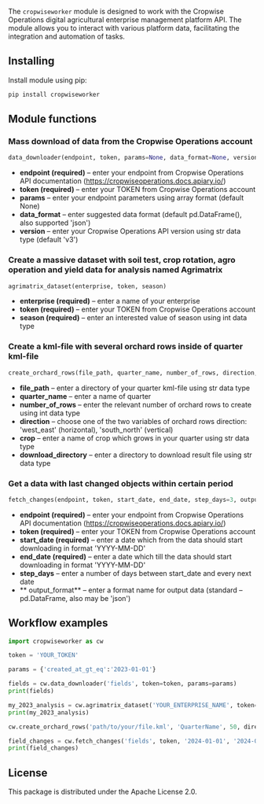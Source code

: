 The `cropwiseworker` module is designed to work with the Cropwise Operations digital agricultural enterprise management platform API. The module allows you to interact with various platform data, facilitating the integration and automation of tasks.

## Installing
Install module using pip:

```bash
pip install cropwiseworker
```

## Module functions

### Mass download of data from the Cropwise Operations account

```python
data_downloader(endpoint, token, params=None, data_format=None, version=None)
```

- **endpoint (required)** – enter your endpoint from Cropwise Operations API documentation (https://cropwiseoperations.docs.apiary.io/)
- **token (required)** – enter your TOKEN from Cropwise Operations account
- **params** – enter your endpoint parameters using array format (default None)
- **data_format** – enter suggested data format (default pd.DataFrame(), also supported 'json')
- **version** – enter your Cropwise Operations API version using str data type (default 'v3')

### Create a massive dataset with soil test, crop rotation, agro operation and yield data for analysis named Agrimatrix

```python
agrimatrix_dataset(enterprise, token, season)
```

- **enterprise (required)** – enter a name of your enterprise
- **token (required)** – enter your TOKEN from Cropwise Operations account
- **season (required)** – enter an interested value of season using int data type

### Create a kml-file with several orchard rows inside of quarter kml-file

```python
create_orchard_rows(file_path, quarter_name, number_of_rows, direction, crop, download_directory)
```

- **file_path** – enter a directory of your quarter kml-file using str data type
- **quarter_name** – enter a name of quarter
- **number_of_rows** – enter the relevant number of orchard rows to create using int data type
- **direction** – choose one of the two variables of orchard rows direction: 'west_east' (horizontal), 'south_north' (vertical)
- **crop** – enter a name of crop which grows in your quarter using str data type
- **download_directory** – enter a directory to download result file using str data type

### Get a data with last changed objects within certain period
```python
fetch_changes(endpoint, token, start_date, end_date, step_days=3, output_format='dataframe')
```

- **endpoint (required)** – enter your endpoint from Cropwise Operations API documentation (https://cropwiseoperations.docs.apiary.io/)
- **token (required)** – enter your TOKEN from Cropwise Operations account
- **start_date (required)** – enter a date which from the data should start downloading in format 'YYYY-MM-DD'
- **end_date (required)** – enter a date which till the data should start downloading in format 'YYYY-MM-DD'
- **step_days** – enter a number of days between start_date and every next date 
- ** output_format** – enter a format name for output data (standard – pd.DataFrame, also may be 'json')

## Workflow examples

```python
import cropwiseworker as cw

token = 'YOUR_TOKEN'

params = {'created_at_gt_eq':'2023-01-01'}

fields = cw.data_downloader('fields', token=token, params=params)
print(fields)

my_2023_analysis = cw.agrimatrix_dataset('YOUR_ENTERPRISE_NAME', token=token, season=2023)
print(my_2023_analysis)

cw.create_orchard_rows('path/to/your/file.kml', 'QuarterName', 50, direction='south_north', 'Apple', 'path/to/download/directory')

field_changes = cw.fetch_changes('fields', token, '2024-01-01', '2024-01-07', step_days=1, output_format='json')
print(field_changes)
```

## License
This package is distributed under the Apache License 2.0.
